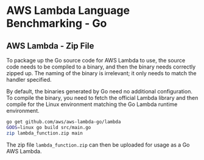 # AWS Lambda Language Benchmarking - Go

## AWS Lambda - Zip File
To package up the Go source code for AWS Lambda to use, the source code needs to be compiled to a binary, and then the binary needs correctly zipped up.
The naming of the binary is irrelevant; it only needs to match the handler specified.

By default, the binaries generated by Go need no additional configuration.
To compile the binary, you need to fetch the official Lambda library and then compile for the Linux environment matching the Go Lambda runtime environment.

```sh
go get github.com/aws/aws-lambda-go/lambda
GOOS=linux go build src/main.go
zip lambda_function.zip main
```

The zip file `lambda_function.zip` can then be uploaded for usage as a Go AWS Lambda.
